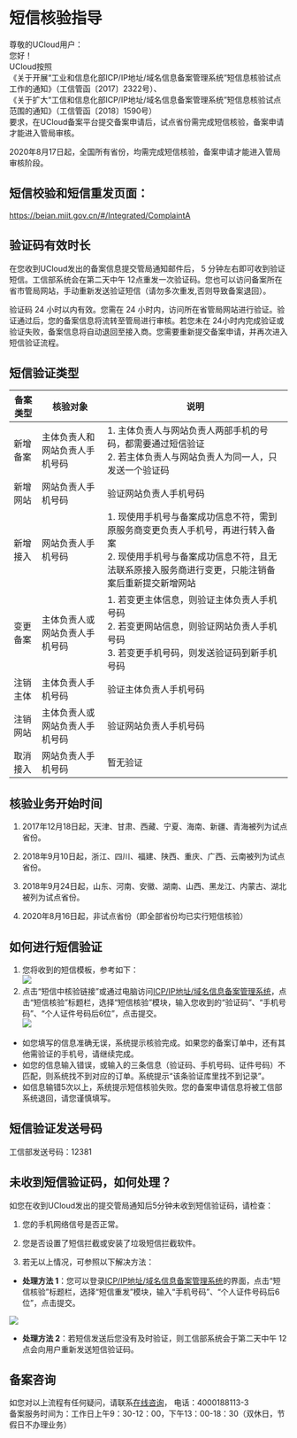 

# 短信核验指导

尊敬的UCloud用户：  
您好！  
UCloud按照  
《关于开展“工业和信息化部ICP/IP地址/域名信息备案管理系统”短信息核验试点工作的通知》（工信管函〔2017〕2322号）、  
《关于扩大“工信和信息化部ICP/IP地址/域名信息备案管理系统”短信息核验试点范围的通知》（工信管函〔2018〕1590号）  
要求，在UCloud备案平台提交备案申请后，试点省份需完成短信核验，备案申请才能进入管局审核。  

2020年8月17日起，全国所有省份，均需完成短信核验，备案申请才能进入管局审核阶段。

## 短信校验和短信重发页面：  

https://beian.miit.gov.cn/#/Integrated/ComplaintA

## 验证码有效时长  

在您收到UCloud发出的备案信息提交管局通知邮件后， 5 分钟左右即可收到验证短信。工信部系统会在第二天中午 12点重发一次验证码。您也可以访问备案所在省市管局网站，手动重新发送验证短信（请勿多次重发,否则导致备案退回）。

验证码 24 小时以内有效。您需在 24 小时内，访问所在省管局网站进行验证。验证通过后，您的备案信息将流转至管局进行审核。若您未在 24小时内完成验证或验证失败，备案信息将自动退回至接入商。您需要重新提交备案申请，并再次进入短信验证流程。  

## 短信验证类型

| 备案类型 | 核验对象                       | 说明                                                         |
| -------- | ------------------------------ | ------------------------------------------------------------ |
| 新增备案 | 主体负责人和网站负责人手机号码 | 1. 主体负责人与网站负责人两部手机的号码，都需要通过短信验证<br>2. 若主体负责人与网站负责人为同一人，只发送一个验证码 |
| 新增网站 | 网站负责人手机号码             | 验证网站负责人手机号码                                       |
| 新增接入 | 网站负责人手机号码             | 1. 现使用手机号与备案成功信息不符，需到原服务商变更负责人手机号，再进行转入备案<br>2. 现使用手机号与备案成功信息不符，且无法联系原接入服务商进行变更，只能注销备案后重新提交新增网站 |
| 变更备案 | 主体负责人或网站负责人手机号码 | 1. 若变更主体信息，则验证主体负责人手机号码<br>2. 若变更网站信息，则验证网站负责人手机号码<br>3. 若变更手机号码，则发送验证码到新手机号码 |
| 注销主体 | 主体负责人手机号码             | 验证主体负责人手机号码                                       |
| 注销网站 | 主体负责人或网站负责人手机号码 | 验证网站负责人手机号码                                       |
| 取消接入 | 网站负责人手机号码             | 暂无验证                                                     |

## 核验业务开始时间

1. 2017年12月18日起，天津、甘肃、西藏、宁夏、海南、新疆、青海被列为试点省份。  
2. 2018年9月10日起，浙江、四川、福建、陕西、重庆、广西、云南被列为试点省份。  

3. 2018年9月24日起，山东、河南、安徽、湖南、山西、黑龙江、内蒙古、湖北被列为试点省份。
4. 2020年8月16日起，非试点省份（即全部省份均已实行短信核验）


## 如何进行短信验证

1. 您将收到的短信模板，参考如下：  
   ![](https://static.ucloud.cn/97dbe7d5521947b3929c3bca21e9426f.png)  
2. 点击“短信中核验链接”或通过电脑访问[ICP/IP地址/域名信息备案管理系统](https://beian.miit.gov.cn)，点击“短信核验”标题栏，选择“短信核验”模块，输入您收到的“验证码”、“手机号码”、“个人证件号码后6位”，点击提交。   
    ![](https://static.ucloud.cn/513e432780a3411c90430300cefa07c2.png)

* 如您填写的信息准确无误，系统提示核验完成。如果您的备案订单中，还有其他需验证的手机号，请继续完成。 
* 如您的信息输入错误，或输入的三条信息（验证码、手机号码、证件号码）不匹配，则系统找不到对应的订单。系统提示“该条验证库里找不到记录”。  
* 如信息输错5次以上，系统提示短信核验失败。您的备案申请信息将被工信部系统退回，请您谨慎填写。  
  

## 短信验证发送号码

工信部发送号码：12381


## 未收到短信验证码，如何处理？

如您在收到UCloud发出的提交管局通知后5分钟未收到短信验证码，请检查：  

1. 您的手机网络信号是否正常。  

2. 您是否设置了短信拦截或安装了垃圾短信拦截软件。

3. 若无以上情况，可参照以下解决方法： 

    

- **处理方法 1**：您可以登录[ICP/IP地址/域名信息备案管理系统](https://beian.miit.gov.cn)的界面，点击“短信核验”标题栏，选择“短信重发”模块，输入“手机号码”、“个人证件号码后6位”，点击提交。

![](https://static.ucloud.cn/aca3f59364a34c7e8a7fbeb30583457e.png)

- **处理方法 2**：若短信发送后您没有及时验证，则工信部系统会于第二天中午 12 点会向用户重新发送短信验证码。  

## **备案咨询**

如您对以上流程有任何疑问，请联系[在线咨询](https://spt.ucloud.cn/30002)， 电话：4000188113-3  
备案服务时间为：工作日上午9：30-12：00，下午13：00-18：30（双休日，节假日不办理业务）





